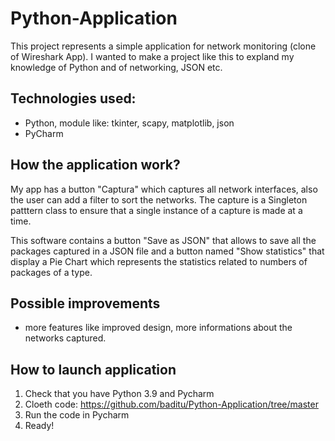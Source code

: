 # Python-Application
  This project represents a simple application for network monitoring (clone of Wireshark App). I wanted to make a project like this to expland my knowledge of Python and of networking, JSON etc.
  
  Technologies used:
  -----------------------------------
  - Python, module like: tkinter, scapy, matplotlib, json
  - PyCharm
  
  How the application work?
  -------------------------------
  My app has a button "Captura" which captures all network interfaces, also the user can add a filter to sort the networks. The capture is a Singleton patttern class to ensure that a single instance of a capture is made at a time.
  
  This software contains a button "Save as JSON" that allows to save all the packages captured in a JSON file and a button named "Show statistics" that display a Pie Chart which represents the statistics related to numbers of packages of a type.
  
  Possible improvements
  ---------------------------
  - more features like improved design, more informations about the networks captured.


  How to launch application
  -------------------------------
  1. Check that you have Python 3.9 and Pycharm
  2. Cloeth code: https://github.com/baditu/Python-Application/tree/master
  3. Run the code in Pycharm
  4. Ready!
